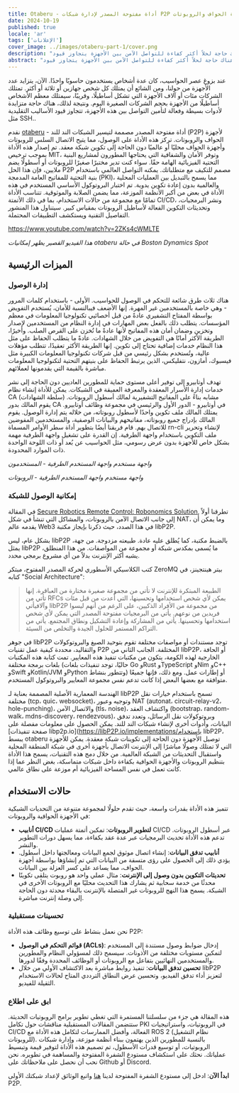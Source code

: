 ```yaml
---
title: Otaberu - أداة مفتوحة المصدر لإدارة شبكات P2P لأجهزة الحواف والروبوتات
date: 2024-10-19
published: true
locale: 'ar'
tags: ['الإعلانات']
cover_image: ../images/otaberu-part-1/cover.png
description: "النمو السريع في أعداد الأجهزة يخلق تحديات جديدة للتوفر والأمان. هناك حاجة لحلاً أكثر كفاءة للتواصل الآمن بين الأجهزة يتجاوز قيود PKI القائمة على SSH. يقدم وكيل الروبوت Otaberu هذا الحل، ممكنًا إنشاء PKI مخصص للروبوتات باستخدام معايير وبروتوكولات libP2P الحديثة لحل هذه المشاكل."
abstract: "النمو السريع في أعداد الأجهزة يخلق تحديات جديدة للتوفر والأمان. هناك حاجة لحلاً أكثر كفاءة للتواصل الآمن بين الأجهزة يتجاوز قيود PKI القائمة على SSH. يقدم وكيل الروبوت Otaberu هذا الحل، ممكنًا إنشاء PKI مخصص للروبوتات باستخدام معايير وبروتوكولات libP2P الحديثة لحل هذه المشاكل."
---
```


عند بزوغ عصر الحواسيب، كان عدة أشخاص يستخدمون حاسوبًا واحدًا. الآن، يتزايد عدد الأجهزة من حولنا، ومن الشائع أن يمتلك كل شخص جهازين أو ثلاثة أو أكثر. تمتلك الشركات مئات أو آلاف الأجهزة التي تشكل أساطيلًا، وقريبًا، سيمتلك معظم الأشخاص أساطيلًا من الأجهزة بحجم الشركات الصغيرة اليوم. ونتيجة لذلك، هناك حاجة متزايدة لأدوات بسيطة وفعالة لتأمين التواصل بين هذه الأجهزة، تتجاوز قيود الأساليب التقليدية مثل SSH..

نقدم [otaberu](https://github.com/airalab/otaberu) - أداة مفتوحة المصدر مصممة لتيسير الشبكات الند للند (P2P) لأجهزة الحواف والروبوتات. تركز هذه الأداة على الوصول، مما يتيح الاتصال السلس للروبوتات وأجهزة الحواف محليًا أو عالميًا دون الحاجة إلى تكوين شبكة معقد. تم إصدار هذه الأداة بموجب ترخيص MIT، وتوفر الأمان والشفافية التي يحتاجها المطورون لمشاريع البنية التحتية الفيزيائية الهامة حقًا. سواء كنت تدير مختبرًا صغيرًا للروبوتات أو أسطولًا يضم ملايين، فإن هذا الحل P2P مصمم للتكيف مع متطلباتك. يمكنه التواصل العالمي باستخدام بنية التحتية للمفاتيح العامة المدمجة (PKI)، مما يسمح بالتبديل بين العمليات المحلية والعالمية بدون إعادة تكوين يدوية. تم اختبار البروتوكول الأساسي المستخدم في هذه الأداة في بعض من أكبر الأنظمة الموزعة، مما يضمن الصلابة والموثوقية. تتناسب الأداة تمامًا مع مجموعة من حالات الاستخدام، بما في ذلك الأتمتة CI/CD، ونشر البرمجيات، وتحديثات التكوين الفعالة لأساطيل الروبوتات بمقياس كبير. سيتناول هذا المنشور التفاصيل التقنية ويستكشف التطبيقات المحتملة.

https://www.youtube.com/watch?v=2ZKs4cWMLTE

*هذا الفيديو القصير يظهر إمكانيات otaberu في حالة Boston Dynamics Spot*

## الميزات الرئيسية

### إدارة الوصول

هناك ثلاث طرق شائعة للتحكم في الوصول للحواسيب. الأولى - باستخدام كلمات المرور - وهي خاصة بالمستخدمين غير المهرة. إنها الأضعف فيبالنسبة للأمان، يُستخدم التفويض بواسطة المفتاح التشفيري عادةً من قبل أخصائيي تكنولوجيا المعلومات في معظم المؤسسات. يتطلب ذلك بالفعل بعض المهارات في إدارة النظام من المستخدمين لإصدار وتخزين وضمان أمان هذه المفاتيح لأنها عادةً ما تُخزن على القرص الصلب. وأخيرًا، الطريقة الأكثر أمانًا هي التفويض من خلال الشهادات. عادةً ما يتطلب الحفاظ على مثل هذا النظام خدمات إضافية تحتاج إلى تكوين. إنها الطريقة الأكثر تعقيدًا، تتطلب مؤهلات عالية، وتُستخدم بشكل رئيسي من قبل شركات تكنولوجيا المعلومات الكبيرة مثل فيسبوك، أمازون، نتفليكس، الذين يرتبط الحفاظ على بنيتهم التحتية لتكنولوجيا المعلومات مباشرة بالقيمة التي يقدمونها لعملائهم.

تهدف أوتابيرو إلى توفير أعلى مستوى حماية للمطورين العاديين دون الحاجة إلى نشر خدمات إدارة الأسرار المعقدة والمعرفة العميقة في الشبكات. يمكن للأداة إنشاء نظام CA (سلطة الشهادات) مشابه بناءً على المفاتيح التشفيرية لمالك أسطول الروبوتات. يقوم المالك بدور CA في أوتابيرو - الدور الأول والرئيسي في مجموعة وظائف أوتابيرو. يمتلك المالك ملف تكوين واحدًا لأسطول روبوتاته، من خلاله يتم إدارة الوصول. يقوم المالك بإدراج جميع روبوتاته، مفاتيحهم والبيانات الوصفية، والمستخدمين المفوضين للاتصال بهم. قام فريقنا أيضًا بتطوير أداة سطر الأوامر المسماة rn-cli لإنشاء وتحرير ملف التكوين باستخدام واجهة الطرفية. إن القدرة على تشغيل واجهة الطرفية مهمة بشكل خاص للأجهزة بدون عرض رسومي، مثل الحواسيب عن بُعد أو ذات اللوحة الواحدة ذات الموارد المحدودة.

<rb-image zoom src="./images/otaberu-part-1/otaberu-tui-1.png" alt="Otaberu TUI Users Interface" />  

*واجهة مستخدم واجهة المستخدم الطرفية - المستخدمون*

<rb-image zoom src="./images/otaberu-part-1/otaberu-tui-2.png" alt="واجهة المستخدم للروبوتات Otaberu TUI" />

*واجهة مستخدم واجهة المستخدم الطرفية - الروبوتات*

### **إمكانية الوصول للشبكة**

في المقالة [Secure Robotics Remote Control: Robonomics Solution](https://robonomics.network/blog/secure-robotics-remote-control-via-web3/), تطرقنا أولاً إلى جانب الاتصال الآمن بالروبوتات، والمشاكل التي تنشأ في شكل NAT، وما يمكن أن يقدمه عالم Web3 في هذا الصدد، حيث ذكرنا بإيجاز مكتبة libP2P.

بشكل عام، ليس libP2P بالضبط مكتبة، كما يُطلق عليه عادة. طبيعته مزدوجة. من جهة، يمثل libP2P ما يُسمى بمكدس شبكة أو مجموعة من المواصفات. من هذا المنطلق، يشبه أكثر الإنترنت بدلاً من أي مشروع برمجي محدد.

كتب الكلاسيكي الأسطوري لحركة المصدر المفتوح، مبتكر ZeroMQ بيتر هينتجينز، في كتابه "Social Architecture":

> الطبيعة المبتكرة للإنترنت لا تأتي من مجموعة صغيرة مختارة من العباقرة. إنها تأتي من RFCs يمكن لأي شخص استخدامها وتحسينها، التي أُعدت من قبل مئات وآلافيأتي libP2P من مجموعة من الأفراد الذكيين، على الرغم من أنهم ليسوا فريدين من نوعهم. يأتي من البرمجيات مفتوحة المصدر التي يمكن لأي شخص استخدامها وتحسينها. يأتي من المشاركة وإعادة التشكيل ونطاق المجتمع. يأتي من التراكم المستمر للحلول الجيدة والتخلص من السيئة.

في جوهر libP2P توجد مستندات أو مواصفات مختلفة تقوم بتوحيد الصيغ والبروتوكولات والتقاليد، محددة كيفية عمل تقنيات P2P المختلفة. الجانب الثاني من libP2P، أو الحافة الخارجية لهذه الكومة، يتكون من مكتبات تنفيذ هذه المعايير. تمت كتابة هذه المكتبات بلغات برمجة مختلفة (حاليًا، توجد تنفيذات بلغات Go وRust وTypeScript وNim وC++ وSwift وKotlin/JVM وPython وتتطور بنشاط) أو إطارات عمل. ومع ذلك، فإنها جميعًا متوافقة مع بعضها البعض إذا كانت تدعم نفس مجموعة المعايير والبروتوكول المستخدم.

الهندسة المعمارية الأصلية المصممة بعناية لـ libP2P تسمح باستخدام خيارات نقل مختلفة (tcp، quic، websocket)، وتوجيه وعبور NAT (autonat، circuit-relay-v2، hole-punching)، والاتصال الآمن (tls، noise)، واكتشاف العقد (bootstrap، random-walk، mdns-discovery، rendezvous)، وبروتوكولات نقل الرسائل، وتعدد تدفق البيانات، وأدوات أخرى لإنشاء شبكات الند للند. يمكن الحصول على معلومات مفصلة على [صفحة تنفيذات libp2p.io](https://libP2P.io/implementations/باستخدام libP2P، يبسط otaberu توصيل الأجهزة دون الحاجة إلى تكوينات شبكة معقدة. يمكن للأجهزة التي لا تمتلك وصولًا مباشرًا إلى الإنترنت الاتصال بأجهزة أخرى في شبكة المنطقة المحلية واستقبال التحديثات من الشبكة العالمية. من خلال دمج هذه التقنيات، يسمح هذا الأداة بتنظيم الروبوتات والأجهزة الحوافية بكفاءة داخل شبكات متماسكة، بغض النظر عما إذا كانت تعمل في نفس المساحة الفيزيائية أم موزعة على نطاق عالمي.

## حالات الاستخدام

تتميز هذه الأداة بقدرات واسعة، حيث تقدم حلولًا لمجموعة متنوعة من التحديات الشبكية في الأجهزة الحوافية والروبوتات:

- **أنابيب CI/CD لتطوير الروبوتات**: تمكين أتمتة عمليات CI/CD عبر أسطول الروبوتات. تدعم هذه الأداة تحديث البرمجيات عبر عدة عقد بكفاءة، مما يسهل دورات التطوير والنشر.
- **أنابيب تدفق البيانات**: إنشاء اتصال موثوق لجمع البيانات ومعالجتها داخل أسطول. يؤدي ذلك إلى الحصول على رؤى متسقة من البيانات التي تم إنشاؤها بواسطة أجهزة الحواف، مما يساعد على كسر العزلة بين البيانات.
- **تحديثات التكوين بدون وصول إلى الإنترنت**: مثال عملي واحد هو روبوت يتلقى تكوينًا محدثًا من خدمة سحابية ثم يشارك هذا التحديث محليًا مع الروبوتات الأخرى في الشبكة. يسمح هذا النهج للروبوتات غير المتصلة بالإنترنت بالبقاء محدثة دون الحاجة إلى وصلة إنترنت مباشرة.

### تحسينات مستقبلية

نحن نعمل بنشاط على توسيع وظائف هذه الأداة P2P:

- **قوائم التحكم في الوصول (ACLs)**: إدخال ضوابط وصول مستندة إلى المستخدم لتمكين مستويات مختلفة من الأذونات. سيسمح ذلك لمسؤولي النظام والمطورين والمستخدمين النهائيين بتفاعل مع الروبوتات أو الوظائف المحددة وفقًا لدورها.
- **تحسين تدفق البيانات**: تنفيذ روابط مباشرة بعد الاكتشاف الأولي من خلال libP2P لتعزيز أداء تدفق الفيديو، وتحسين عرض النطاق الترددي المتاح لحالات الاستخدام الثقيلة للفيديو.

### ابق على اطلاع

هذه المقالة هي جزء من سلسلتنا المستمرة التي تغطي تطوير برامج الروبوتيات الحديثة. ستتضمن المقالات المستقبلية مناقشات حول تكامل PKI في الروبوتيات، واستراتيجيات CI/CD الفعالة، وأفضل الممارسات لتكامل هذه الأداة مع ROS 2 (نظام التشغيل للروبوتات). بالنسبة للمطورين الذين يهتمون ببناء أنظمة موزعة، وإدارة شبكات الروبوتيات، أو توسيع قدرات الأسطول، تم تصميم هذه الأداة لتوفير قيمة وتبسيط عملياتك. نحثك على استكشاف مستودع الشفرة المفتوحة والمساهمة في تطويره. نحن نحب أن نحصل على ملاحظاتك على Github أو Discord.

**ابدأ الآن**: ادخل إلى مستودع الشفرة المفتوحة لدينا [هنا](https://github.com/airalab/otaberu) واتبع الوثائق لإعداد شبكتك الأولى P2P.